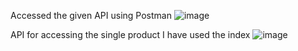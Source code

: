 Accessed the given API using Postman
![image](https://github.com/guselvaraanni/921321205136/assets/158258133/593a9d68-50ef-4657-ab71-0fd34bc113a8)


API for accessing the single product I have used the index 
![image](https://github.com/guselvaraanni/921321205136/assets/158258133/f86ca714-e49a-4303-8d76-116e6308078b)
